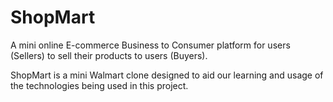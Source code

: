 # ShopMart 

A mini online E-commerce Business to Consumer platform for users (Sellers) to sell their products to users (Buyers). 

ShopMart is a mini Walmart clone designed to aid our learning and usage of the technologies being used in this project. 


